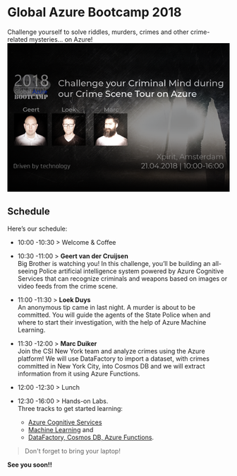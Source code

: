 # Global Azure Bootcamp 2018

Challenge yourself to solve riddles, murders, crimes and other crime-related mysteries… on Azure!  
![naam](./ML/threeheads.png)
## Schedule

Here’s our schedule:

- 10:00 -10:30 > Welcome & Coffee

- 10:30 -11:00 > **Geert van der Cruijsen**   
Big Brother is watching you! In this challenge, you’ll be building an all-seeing Police artificial intelligence system powered by Azure Cognitive Services that can recognize criminals and weapons based on images or video feeds from the crime scene.

- 11:00 -11:30 > **Loek Duys**  
An anonymous tip came in last night. A murder is about to be committed. You will guide the agents of the State Police when and where to start their investigation, with the help of Azure Machine Learning. 

- 11:30 -12:00 > **Marc Duiker**  
Join the CSI New York team and analyze crimes using the Azure platform! We will use DataFactory to import a dataset, with crimes committed in New York City, into Cosmos DB and we will extract information from it using Azure Functions.

- 12:00 -12:30 > Lunch

- 12:30 -16:00 > Hands-on Labs.   
Three tracks to get started learning:
    - [Azure Cognitive Services](https://github.com/XpiritBV/gabc-cognitivebot)
    - [Machine Learning](/ML) and 
    - [DataFactory, Cosmos DB, Azure Functions](/Cosmos).


> Don't forget to bring your laptop!  

**See you soon!!**
